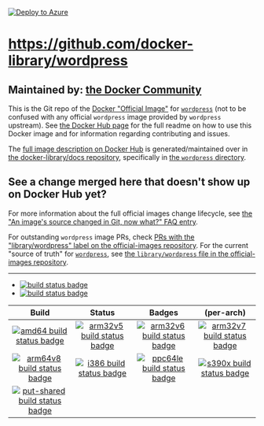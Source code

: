 [![Deploy to Azure](https://azuredeploy.net/deploybutton.png)](https://azuredeploy.net/)


# https://github.com/docker-library/wordpress

## Maintained by: [the Docker Community](https://github.com/docker-library/wordpress)

This is the Git repo of the [Docker "Official Image"](https://github.com/docker-library/official-images#what-are-official-images) for [`wordpress`](https://hub.docker.com/_/wordpress/) (not to be confused with any official `wordpress` image provided by `wordpress` upstream). See [the Docker Hub page](https://hub.docker.com/_/wordpress/) for the full readme on how to use this Docker image and for information regarding contributing and issues.

The [full image description on Docker Hub](https://hub.docker.com/_/wordpress/) is generated/maintained over in [the docker-library/docs repository](https://github.com/docker-library/docs), specifically in [the `wordpress` directory](https://github.com/docker-library/docs/tree/master/wordpress).

## See a change merged here that doesn't show up on Docker Hub yet?

For more information about the full official images change lifecycle, see [the "An image's source changed in Git, now what?" FAQ entry](https://github.com/docker-library/faq#an-images-source-changed-in-git-now-what).

For outstanding `wordpress` image PRs, check [PRs with the "library/wordpress" label on the official-images repository](https://github.com/docker-library/official-images/labels/library%2Fwordpress). For the current "source of truth" for [`wordpress`](https://hub.docker.com/_/wordpress/), see [the `library/wordpress` file in the official-images repository](https://github.com/docker-library/official-images/blob/master/library/wordpress).

---

-	[![build status badge](https://img.shields.io/travis/docker-library/wordpress/master.svg?label=Travis%20CI)](https://travis-ci.org/docker-library/wordpress/branches)
-	[![build status badge](https://img.shields.io/jenkins/s/https/doi-janky.infosiftr.net/job/update.sh/job/wordpress.svg?label=Automated%20update.sh)](https://doi-janky.infosiftr.net/job/update.sh/job/wordpress)

| Build | Status | Badges | (per-arch) |
|:-:|:-:|:-:|:-:|
| [![amd64 build status badge](https://img.shields.io/jenkins/s/https/doi-janky.infosiftr.net/job/multiarch/job/amd64/job/wordpress.svg?label=amd64)](https://doi-janky.infosiftr.net/job/multiarch/job/amd64/job/wordpress) | [![arm32v5 build status badge](https://img.shields.io/jenkins/s/https/doi-janky.infosiftr.net/job/multiarch/job/arm32v5/job/wordpress.svg?label=arm32v5)](https://doi-janky.infosiftr.net/job/multiarch/job/arm32v5/job/wordpress) | [![arm32v6 build status badge](https://img.shields.io/jenkins/s/https/doi-janky.infosiftr.net/job/multiarch/job/arm32v6/job/wordpress.svg?label=arm32v6)](https://doi-janky.infosiftr.net/job/multiarch/job/arm32v6/job/wordpress) | [![arm32v7 build status badge](https://img.shields.io/jenkins/s/https/doi-janky.infosiftr.net/job/multiarch/job/arm32v7/job/wordpress.svg?label=arm32v7)](https://doi-janky.infosiftr.net/job/multiarch/job/arm32v7/job/wordpress) |
| [![arm64v8 build status badge](https://img.shields.io/jenkins/s/https/doi-janky.infosiftr.net/job/multiarch/job/arm64v8/job/wordpress.svg?label=arm64v8)](https://doi-janky.infosiftr.net/job/multiarch/job/arm64v8/job/wordpress) | [![i386 build status badge](https://img.shields.io/jenkins/s/https/doi-janky.infosiftr.net/job/multiarch/job/i386/job/wordpress.svg?label=i386)](https://doi-janky.infosiftr.net/job/multiarch/job/i386/job/wordpress) | [![ppc64le build status badge](https://img.shields.io/jenkins/s/https/doi-janky.infosiftr.net/job/multiarch/job/ppc64le/job/wordpress.svg?label=ppc64le)](https://doi-janky.infosiftr.net/job/multiarch/job/ppc64le/job/wordpress) | [![s390x build status badge](https://img.shields.io/jenkins/s/https/doi-janky.infosiftr.net/job/multiarch/job/s390x/job/wordpress.svg?label=s390x)](https://doi-janky.infosiftr.net/job/multiarch/job/s390x/job/wordpress) |
| [![put-shared build status badge](https://img.shields.io/jenkins/s/https/doi-janky.infosiftr.net/job/put-shared/job/light/job/wordpress.svg?label=put-shared)](https://doi-janky.infosiftr.net/job/put-shared/job/light/job/wordpress) |

<!-- THIS FILE IS GENERATED BY https://github.com/docker-library/docs/blob/master/generate-repo-stub-readme.sh -->
